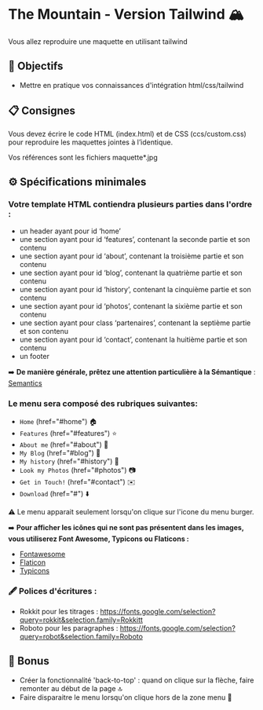 # The Mountain - Version Tailwind 🏔️

Vous allez reproduire une maquette en utilisant tailwind

## 🎯 Objectifs

* Mettre en pratique vos connaissances d'intégration html/css/tailwind

## 📋 Consignes

Vous devez écrire le code HTML (index.html) et de CSS (ccs/custom.css) pour reproduire les maquettes jointes à l’identique.

Vos références sont les fichiers maquette*.jpg

## ⚙️ Spécifications minimales

### Votre template HTML contiendra plusieurs parties dans l'ordre :

* un header ayant pour id ‘home’
* une section ayant pour id ‘features’, contenant la seconde partie et son contenu
* une section ayant pour id ‘about’, contenant la troisième partie et son contenu
* une section ayant pour id ‘blog’, contenant la quatrième partie et son contenu
* une section ayant pour id ‘history’, contenant la cinquième partie et son contenu
* une section ayant pour id ‘photos’, contenant la sixième partie et son contenu
* une section ayant pour class ‘partenaires’, contenant la septième partie et son contenu
* une section ayant pour id ‘contact’, contenant la huitième partie et son contenu
* un footer

➡️ **De manière générale, prêtez une attention particulière à la Sémantique** : 
[Semantics](https://developer.mozilla.org/fr/docs/Glossary/Semantics)

### Le menu sera composé des rubriques suivantes: 
* `Home` (href="#home") 🏠
* `Features` (href="#features") ⭐
* `About me` (href="#about") 👤
* `My Blog` (href="#blog") 📝
* `My history` (href="#history") 📜
* `Look my Photos` (href="#photos") 📷
* `Get in Touch!` (href="#contact") ✉️
* `Download` (href="#") ⬇️

⚠️ Le menu apparait seulement lorsqu'on clique sur l'icone du menu burger.

➡️ **Pour afficher les icônes qui ne sont pas présentent dans les images, vous utiliserez Font Awesome, Typicons ou Flaticons :**
* [Fontawesome](https://fontawesome.com/)
* [Flaticon](https://www.flaticon.com/fr/)
* [Typicons](https://www.s-ings.com/typicons/)

### 🖋️ Polices d'écritures :
* Rokkit pour les titrages : https://fonts.google.com/selection?query=rokkit&selection.family=Rokkitt
* Roboto pour les paragraphes : https://fonts.google.com/selection?query=robot&selection.family=Roboto

## 🎁 Bonus

* Créer la fonctionnalité 'back-to-top' : quand on clique sur la flèche, faire remonter au début de la page 🔝
* Faire disparaitre le menu lorsqu'on clique hors de la zone menu 🚪